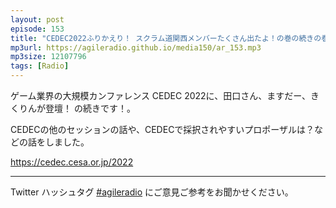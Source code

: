 ```yaml
---
layout: post
episode: 153
title: "CEDEC2022ふりかえり！ スクラム道関西メンバーたくさん出たよ！の巻の続きの巻"
mp3url: https://agileradio.github.io/media150/ar_153.mp3
mp3size: 12107796
tags: [Radio]
---
```


ゲーム業界の大規模カンファレンス CEDEC 2022に、田口さん、ますだー、きくりんが登壇！ の続きです！。

CEDECの他のセッションの話や、CEDECで採択されやすいプロポーザルは？などの話をしました。

<https://cedec.cesa.or.jp/2022>

---

Twitter ハッシュタグ [#agileradio](https://twitter.com/intent/tweet?hashtags=agileradio) にご意見ご参考をお聞かせください。
